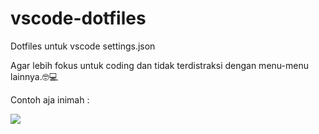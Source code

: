 # vscode-dotfiles
Dotfiles untuk vscode settings.json

Agar lebih fokus untuk coding dan tidak terdistraksi dengan menu-menu lainnya.🤓💻

Contoh aja inimah : 

![]([https://github.com/Your_Repository_Name/Your_GIF_Name.gif](https://github.com/apipit/vscode-dotfiles/blob/main/2023-07-27%2022-53-22.gif)https://github.com/apipit/vscode-dotfiles/blob/main/2023-07-27%2022-53-22.gif)
